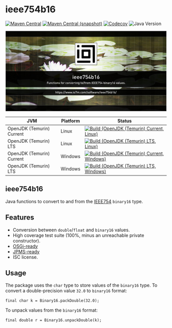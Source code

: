 ieee754b16
===

[![Maven Central](https://img.shields.io/maven-central/v/com.io7m.ieee754b16/com.io7m.ieee754b16.svg?style=flat-square)](http://search.maven.org/#search%7Cga%7C1%7Cg%3A%22com.io7m.ieee754b16%22)
[![Maven Central (snapshot)](https://img.shields.io/nexus/s/com.io7m.ieee754b16/com.io7m.ieee754b16?server=https%3A%2F%2Fs01.oss.sonatype.org&style=flat-square)](https://s01.oss.sonatype.org/content/repositories/snapshots/com/io7m/ieee754b16/)
[![Codecov](https://img.shields.io/codecov/c/github/io7m-com/ieee754b16.svg?style=flat-square)](https://codecov.io/gh/io7m-com/ieee754b16)
![Java Version](https://img.shields.io/badge/21-java?label=java&color=007fff)

![com.io7m.ieee754b16](./src/site/resources/ieee754b16.jpg?raw=true)

| JVM | Platform | Status |
|-----|----------|--------|
| OpenJDK (Temurin) Current | Linux | [![Build (OpenJDK (Temurin) Current, Linux)](https://img.shields.io/github/actions/workflow/status/io7m-com/ieee754b16/main.linux.temurin.current.yml)](https://www.github.com/io7m-com/ieee754b16/actions?query=workflow%3Amain.linux.temurin.current)|
| OpenJDK (Temurin) LTS | Linux | [![Build (OpenJDK (Temurin) LTS, Linux)](https://img.shields.io/github/actions/workflow/status/io7m-com/ieee754b16/main.linux.temurin.lts.yml)](https://www.github.com/io7m-com/ieee754b16/actions?query=workflow%3Amain.linux.temurin.lts)|
| OpenJDK (Temurin) Current | Windows | [![Build (OpenJDK (Temurin) Current, Windows)](https://img.shields.io/github/actions/workflow/status/io7m-com/ieee754b16/main.windows.temurin.current.yml)](https://www.github.com/io7m-com/ieee754b16/actions?query=workflow%3Amain.windows.temurin.current)|
| OpenJDK (Temurin) LTS | Windows | [![Build (OpenJDK (Temurin) LTS, Windows)](https://img.shields.io/github/actions/workflow/status/io7m-com/ieee754b16/main.windows.temurin.lts.yml)](https://www.github.com/io7m-com/ieee754b16/actions?query=workflow%3Amain.windows.temurin.lts)|

## ieee754b16

Java functions to convert to and from the [IEEE754](https://en.wikipedia.org/wiki/IEEE_754)
`binary16` type.

## Features

* Conversion between `double`/`float` and `binary16` values.
* High coverage test suite (100%, minus an unreachable private constructor).
* [OSGi-ready](https://www.osgi.org/)
* [JPMS-ready](https://en.wikipedia.org/wiki/Java_Platform_Module_System)
* ISC license.

## Usage

The package uses the `char` type to store values of the `binary16` type.
To convert a double-precision value `32.0` to `binary16` format: 

```
final char k = Binary16.packDouble(32.0);
```

To unpack values from the `binary16` format:

```
final double r = Binary16.unpackDouble(k);
```


